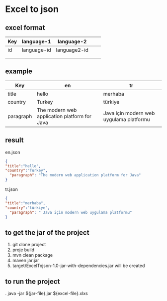 # Excel to json

## excel format

| Key | language-1  | language-2   |   |   |
|-----|-------------|--------------|---|---|
| id  | language-id | language2-id |   |   |
|     |             |              |   |   |
|     |             |              |   |   |

## example

| Key | en  | tr   | 
|-----|-------------|--------------|
| title  | hello | merhaba | 
| country    |   Turkey         |     türkiye         |  
|  paragraph   |   The modern web application platform for Java          |    Java için modern web uygulama platformu          |  

## result

en.json
```json
{
"title":"hello",
"country":"Turkey",
  "paragraph": "The modern web application platform for Java"
}
```


tr.json
```json
{
"title":"merhaba",
"country":"türkiye",
  "paragraph": " Java için modern web uygulama platformu"
}
```

## to get the jar of the project
1. git clone project
2. proje build
3. mvn clean package  
4. maven jar:jar
5. target/ExcelTojson-1.0-jar-with-dependencies.jar will be created

## to run the project
. java -jar ${jar-file}.jar ${excel-file}.xlxs

